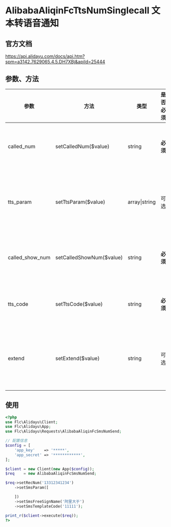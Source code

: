 # AlibabaAliqinFcTtsNumSinglecall 文本转语音通知

## 官方文档

https://api.alidayu.com/docs/api.htm?spm=a3142.7629065.4.5.DH7XBj&apiId=25444

## 参数、方法

|参数|方法|类型|是否必须|默认值|说明|
|----|----|----|----|----|----|
|called_num|setCalledNum($value)|string|**必须**| |设置被叫号码|
|tts_param|setTtsParam($value)|array&#124;string|可选| |设置内容模板参数|
|called_show_num|setCalledShowNum($value)|string|**必须**| |设置被叫号显|
|tts_code|setTtsCode($value)|string|**必须**| |设置TTS模板ID|
|extend|setExtend($value)|string|可选| |设置公共回传参数|

## 使用

```php
<?php
use Flc\Alidayu\Client;
use Flc\Alidayu\App;
use Flc\Alidayu\Requests\AlibabaAliqinFcSmsNumSend;

// 配置信息
$config = [
    'app_key'    => '*****',
    'app_secret' => '************',
];

$client = new Client(new App($config));
$req    = new AlibabaAliqinFcSmsNumSend;

$req->setRecNum('13312341234')
    ->setSmsParam([

    ])
    ->setSmsFreeSignName('阿里大于')
    ->setSmsTemplateCode('11111');

print_r($client->execute($req));
?>
```
